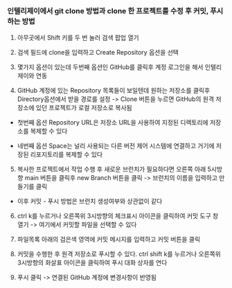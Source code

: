 ### 인텔리제이에서 git clone 방법과 clone 한 프로젝트를 수정 후 커밋, 푸시하는 방법

1. 아무곳에서 Shift 키를 두 번 눌러 검색 팝업 열기

2. 검색 필드에 clone을 입력하고 Create Repository 옵션을 선택

3. 몇가지 옵션이 있는데 두번째 옵션인 GitHub를 클릭후 계정 로그인을 해서 인텔리제이와 연동

4. GitHub 계정에 있는 Repository 목록들이 보일텐데 원하는 저장소를 클릭후 Directory옵션에서 받을 경로를 설정 -> Clone 버튼을 누르면 GitHub의 원격 저장소에 있던 프로젝트가 로컬 저장소로 복사됨

  - 첫번째 옵션 Repository URL은 저장소 URL을 사용하여 지정된 디렉토리에 저장소를 복제할 수 있다
  
  - 네번째 옵션 Space는 널리 사용되는 다른 버전 제어 시스템에 연결하고 거기에 저장된 리포지토리를 복제할 수 있다

5. 복사한 프로젝트에서 작업 수행 후 새로운 브런치가 필요하다면 오른쪽 아래 5시방향 main 버튼을 클릭후 new Branch 버튼을 클릭 -> 브런치의 이름을 입력하고 만들기를 클릭

  - 이후 커밋 - 푸시 방법은 브런치 생성여부와 상관없이 같다

6. ctrl k를 누르거나 오른쪽위 3시방향의 체크표시 아이콘을 클릭하여 커밋 도구 창 열기 -> 여기에서 커밋할 파일을 선택할 수 있다

7. 파일목록 아래의 검은색 영역에 커밋 메시지를 입력하고 커밋 버튼을 클릭

8. 커밋을 수행한 후 원격 저장소로 푸시할 수 있다. ctrl shift k를 누르거나 오른쪽위 3시방향의 화살표 아이콘을 클릭하여 푸시 대화 상자를 연다

9. 푸시 클릭 -> 연결된 GitHub 계정에 변경사항이 반영됨
